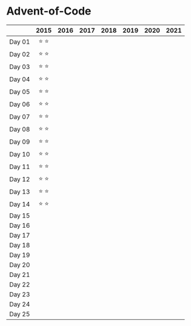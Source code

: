 # Advent-of-Code

|        |      2015     |      2016     |      2017     |      2018     |      2019     |      2020     |      2021     |
| :----- | :-----------: | :-----------: | :-----------: | :-----------: | :-----------: | :-----------: | :-----------: |
| Day 01 | :star: :star: |               |               |               |               |               |               |
| Day 02 | :star: :star: |               |               |               |               |               |               |
| Day 03 | :star: :star: |               |               |               |               |               |               |
| Day 04 | :star: :star: |               |               |               |               |               |               |
| Day 05 | :star: :star: |               |               |               |               |               |               |
| Day 06 | :star: :star: |               |               |               |               |               |               |
| Day 07 | :star: :star: |               |               |               |               |               |               |
| Day 08 | :star: :star: |               |               |               |               |               |               |
| Day 09 | :star: :star: |               |               |               |               |               |               |
| Day 10 | :star: :star: |               |               |               |               |               |               |
| Day 11 | :star: :star: |               |               |               |               |               |               |
| Day 12 | :star: :star: |               |               |               |               |               |               |
| Day 13 | :star: :star: |               |               |               |               |               |               |
| Day 14 | :star: :star: |               |               |               |               |               |               |
| Day 15 |               |               |               |               |               |               |               |
| Day 16 |               |               |               |               |               |               |               |
| Day 17 |               |               |               |               |               |               |               |
| Day 18 |               |               |               |               |               |               |               |
| Day 19 |               |               |               |               |               |               |               |
| Day 20 |               |               |               |               |               |               |               |
| Day 21 |               |               |               |               |               |               |               |
| Day 22 |               |               |               |               |               |               |               |
| Day 23 |               |               |               |               |               |               |               |
| Day 24 |               |               |               |               |               |               |               |
| Day 25 |               |               |               |               |               |               |               |
